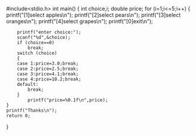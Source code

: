 #include<stdio.h>
int main()
{
    int choice,i;
    double price;
    for (i=1;i<=5;i++)
    {
        printf("[1]select apples\n");
        printf("[2]select pears\n");
        printf("[3]select oranges\n");
        printf("[4]select grapes\n");
        printf("[0]exit\n");

        printf("enter choice:");
        scanf("%d",&choice);
        if (choice==0)
            break;
        switch (choice)
        {
        case 1:price=3.0;break;
        case 2:price=2.5;break;
        case 3:price=4.1;break;
        case 4:price=10.2;break;
        default:
            break;
        }
            printf("price=%0.1f\n",price);
    }
    printf("Thanks\n");
    return 0;
}
